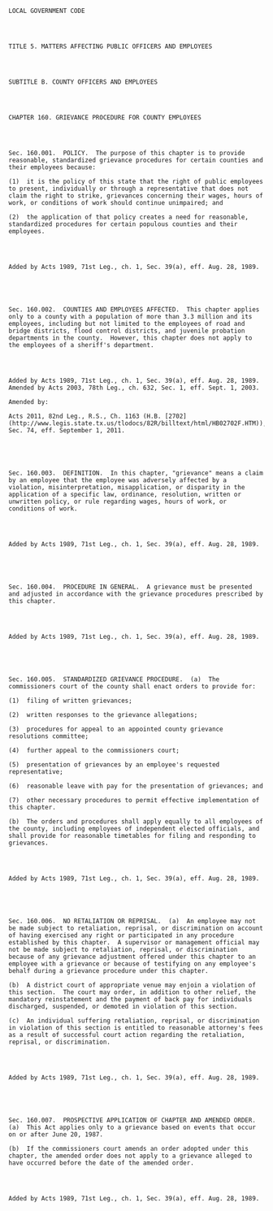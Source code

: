 ﻿
    
    
    	
    					
    
    
    LOCAL GOVERNMENT CODE
    
      
    
    
    TITLE 5. MATTERS AFFECTING PUBLIC OFFICERS AND EMPLOYEES
    
      
    
    
    SUBTITLE B. COUNTY OFFICERS AND EMPLOYEES
    
      
    
    
    CHAPTER 160. GRIEVANCE PROCEDURE FOR COUNTY EMPLOYEES
    
      
    
    
    Sec. 160.001.  POLICY.  The purpose of this chapter is to provide reasonable, standardized grievance procedures for certain counties and their employees because:
    
    (1)  it is the policy of this state that the right of public employees to present, individually or through a representative that does not claim the right to strike, grievances concerning their wages, hours of work, or conditions of work should continue unimpaired; and
    
    (2)  the application of that policy creates a need for reasonable, standardized procedures for certain populous counties and their employees.
    
    
    
    
    Added by Acts 1989, 71st Leg., ch. 1, Sec. 39(a), eff. Aug. 28, 1989.
    
    
    
    
    
    Sec. 160.002.  COUNTIES AND EMPLOYEES AFFECTED.  This chapter applies only to a county with a population of more than 3.3 million and its employees, including but not limited to the employees of road and bridge districts, flood control districts, and juvenile probation departments in the county.  However, this chapter does not apply to the employees of a sheriff's department.
    
    
    
    
    Added by Acts 1989, 71st Leg., ch. 1, Sec. 39(a), eff. Aug. 28, 1989.  Amended by Acts 2003, 78th Leg., ch. 632, Sec. 1, eff. Sept. 1, 2003.
    
    Amended by: 
    
    Acts 2011, 82nd Leg., R.S., Ch. 1163 (H.B. [2702](http://www.legis.state.tx.us/tlodocs/82R/billtext/html/HB02702F.HTM)), Sec. 74, eff. September 1, 2011.
    
    
    
    
    
    Sec. 160.003.  DEFINITION.  In this chapter, "grievance" means a claim by an employee that the employee was adversely affected by a violation, misinterpretation, misapplication, or disparity in the application of a specific law, ordinance, resolution, written or unwritten policy, or rule regarding wages, hours of work, or conditions of work.
    
    
    
    
    Added by Acts 1989, 71st Leg., ch. 1, Sec. 39(a), eff. Aug. 28, 1989.
    
    
    
    
    
    Sec. 160.004.  PROCEDURE IN GENERAL.  A grievance must be presented and adjusted in accordance with the grievance procedures prescribed by this chapter.
    
    
    
    
    Added by Acts 1989, 71st Leg., ch. 1, Sec. 39(a), eff. Aug. 28, 1989.
    
    
    
    
    
    Sec. 160.005.  STANDARDIZED GRIEVANCE PROCEDURE.  (a)  The commissioners court of the county shall enact orders to provide for:
    
    (1)  filing of written grievances;
    
    (2)  written responses to the grievance allegations;
    
    (3)  procedures for appeal to an appointed county grievance resolutions committee;
    
    (4)  further appeal to the commissioners court;
    
    (5)  presentation of grievances by an employee's requested representative;
    
    (6)  reasonable leave with pay for the presentation of grievances; and
    
    (7)  other necessary procedures to permit effective implementation of this chapter.
    
    (b)  The orders and procedures shall apply equally to all employees of the county, including employees of independent elected officials, and shall provide for reasonable timetables for filing and responding to grievances.
    
    
    
    
    Added by Acts 1989, 71st Leg., ch. 1, Sec. 39(a), eff. Aug. 28, 1989.
    
    
    
    
    
    Sec. 160.006.  NO RETALIATION OR REPRISAL.  (a)  An employee may not be made subject to retaliation, reprisal, or discrimination on account of having exercised any right or participated in any procedure established by this chapter.  A supervisor or management official may not be made subject to retaliation, reprisal, or discrimination because of any grievance adjustment offered under this chapter to an employee with a grievance or because of testifying on any employee's behalf during a grievance procedure under this chapter.
    
    (b)  A district court of appropriate venue may enjoin a violation of this section.  The court may order, in addition to other relief, the mandatory reinstatement and the payment of back pay for individuals discharged, suspended, or demoted in violation of this section.
    
    (c)  An individual suffering retaliation, reprisal, or discrimination in violation of this section is entitled to reasonable attorney's fees as a result of successful court action regarding the retaliation, reprisal, or discrimination.
    
    
    
    
    Added by Acts 1989, 71st Leg., ch. 1, Sec. 39(a), eff. Aug. 28, 1989.
    
    
    
    
    
    Sec. 160.007.  PROSPECTIVE APPLICATION OF CHAPTER AND AMENDED ORDER.  (a)  This Act applies only to a grievance based on events that occur on or after June 20, 1987.
    
    (b)  If the commissioners court amends an order adopted under this chapter, the amended order does not apply to a grievance alleged to have occurred before the date of the amended order.
    
    
    
    
    Added by Acts 1989, 71st Leg., ch. 1, Sec. 39(a), eff. Aug. 28, 1989.
    
    
    
    
    				
